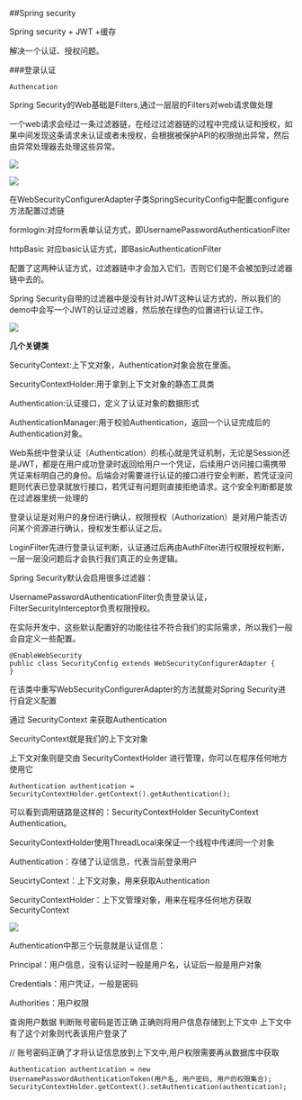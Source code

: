 ##Spring security

Spring security + JWT +缓存

解决一个认证、授权问题。 

###登录认证

 	Authencation


Spring Security的Web基础是Filters,通过一层层的Filters对web请求做处理

一个web请求会经过一条过滤器链，在经过过滤器链的过程中完成认证和授权，如果中间发现这条请求未认证或者未授权，会根据被保护API的权限抛出异常，然后由异常处理器去处理这些异常。


![](../pics/s3.png)

![](../pics/s4.png)

在WebSecurityConfigurerAdapter子类SpringSecurityConfig中配置configure方法配置过滤链

formlogin:对应form表单认证方式，即UsernamePasswordAuthenticationFilter

httpBasic 对应basic认证方式，即BasicAuthenticationFilter

配置了这两种认证方式，过滤器链中才会加入它们，否则它们是不会被加到过滤器链中去的。


Spring Security自带的过滤器中是没有针对JWT这种认证方式的，所以我们的demo中会写一个JWT的认证过滤器，然后放在绿色的位置进行认证工作。


![](../pics/s5.png)



**几个关键类**

SecurityContext:上下文对象，Authentication对象会放在里面。

SecurityContextHolder:用于拿到上下文对象的静态工具类

Authentication:认证接口，定义了认证对象的数据形式

AuthenticationManager:用于校验Authentication，返回一个认证完成后的Authentication对象。


Web系统中登录认证（Authentication）的核心就是凭证机制，无论是Session还是JWT，都是在用户成功登录时返回给用户一个凭证，后续用户访问接口需携带凭证来标明自己的身份。后端会对需要进行认证的接口进行安全判断，若凭证没问题则代表已登录就放行接口，若凭证有问题则直接拒绝请求。这个安全判断都是放在过滤器里统一处理的


登录认证是对用户的身份进行确认，权限授权（Authorization）是对用户能否访问某个资源进行确认，授权发生都认证之后。

LoginFilter先进行登录认证判断，认证通过后再由AuthFilter进行权限授权判断，一层一层没问题后才会执行我们真正的业务逻辑。

Spring Security默认会启用很多过滤器：


UsernamePasswordAuthenticationFilter负责登录认证，FilterSecurityInterceptor负责权限授权。


在实际开发中，这些默认配置好的功能往往不符合我们的实际需求，所以我们一般会自定义一些配置。


	@EnableWebSecurity
	public class SecurityConfig extends WebSecurityConfigurerAdapter {
	}

在该类中重写WebSecurityConfigurerAdapter的方法就能对Spring Security进行自定义配置

通过 SecurityContext 来获取Authentication

SecurityContext就是我们的上下文对象

上下文对象则是交由 SecurityContextHolder 进行管理，你可以在程序任何地方使用它

	Authentication authentication = SecurityContextHolder.getContext().getAuthentication();

可以看到调用链路是这样的：SecurityContextHolder SecurityContext Authentication。

SecurityContextHolder使用ThreadLocal来保证一个线程中传递同一个对象

Authentication：存储了认证信息，代表当前登录用户

SeucirtyContext：上下文对象，用来获取Authentication

SecurityContextHolder：上下文管理对象，用来在程序任何地方获取SecurityContext

![](../pics/s6.png)

Authentication中那三个玩意就是认证信息：

Principal：用户信息，没有认证时一般是用户名，认证后一般是用户对象

Credentials：用户凭证，一般是密码

Authorities：用户权限



查询用户数据 判断账号密码是否正确 正确则将用户信息存储到上下文中 上下文中有了这个对象则代表该用户登录了

// 账号密码正确了才将认证信息放到上下文中,用户权限需要再从数据库中获取

	Authentication authentication = new UsernamePasswordAuthenticationToken(用户名, 用户密码, 用户的权限集合);
	SecurityContextHolder.getContext().setAuthentication(authentication);









